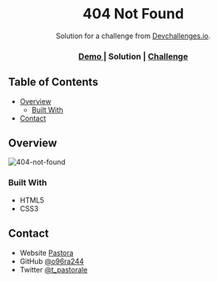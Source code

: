 <!-- Please update value in the {}  -->

<h1 align="center">404 Not Found</h1>

<div align="center">
   Solution for a challenge from  <a href="http://devchallenges.io" target="_blank">Devchallenges.io</a>.
</div>

<div align="center">
  <h3>
    <a href="https://404-not-found-e8e85.netlify.app/">
      Demo
    </a>
    <span> | </span>
    <span>
      Solution
    </span>
    <span> | </span>
    <a href="https://devchallenges.io/challenges/wBunSb7FPrIepJZAg0sY">
      Challenge
    </a>
  </h3>
</div>

<!-- TABLE OF CONTENTS -->

## Table of Contents

- [Overview](#overview)
  - [Built With](#built-with)
- [Contact](#contact)

<!-- OVERVIEW -->

## Overview

![404-not-found](https://user-images.githubusercontent.com/15275398/93744620-1b4d4c80-fc2d-11ea-9f0c-17aa627120c8.jpg)

### Built With

<!-- This section should list any major frameworks that you built your project using. Here are a few examples.-->

- HTML5
- CSS3

<!--
## Features

This application/site was created as a submission to a [DevChallenges](https://devchallenges.io/challenges) challenge. The [challenge](https://devchallenges.io/challenges/wBunSb7FPrIepJZAg0sY) was to build an application to complete the given user stories.
-->

<!-- 
## Acknowledgements

- [Steps to replicate a design with only HTML and CSS](https://devchallenges-blogs.web.app/how-to-replicate-design/)
- [Node.js](https://nodejs.org/)
- [Marked - a markdown parser](https://github.com/chjj/marked)

-->

## Contact

- Website [Pastora](https://pastora.jp/)
- GitHub [@o96ra244](https://github.com/o96ra244)
- Twitter [@t_pastorale](https://twitter.com/t_pastorale)

